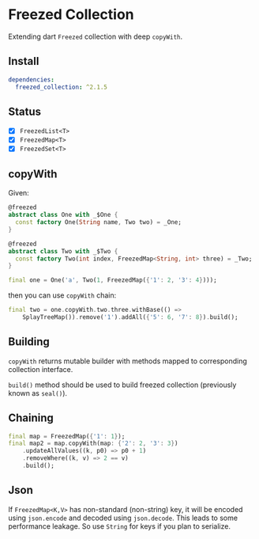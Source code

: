 # Freezed Collection

Extending dart `Freezed` collection with deep `copyWith`.

## Install

```yaml
dependencies:
  freezed_collection: ^2.1.5
```

## Status

- [x] `FreezedList<T>`
- [x] `FreezedMap<T>`
- [x] `FreezedSet<T>`

## copyWith

[//]: # ( @formatter:off)

Given:

```dart
@freezed
abstract class One with _$One {
  const factory One(String name, Two two) = _One;
}

@freezed
abstract class Two with _$Two {
  const factory Two(int index, FreezedMap<String, int> three) = _Two;
}

final one = One('a', Two(1, FreezedMap({'1': 2, '3': 4})));
```
then you can use `copyWith` chain:
```dart
final two = one.copyWith.two.three.withBase(() =>
    SplayTreeMap()).remove('1').addAll({'5': 6, '7': 8}).build();
```
[//]: # ( @formatter:on)

## Building

`copyWith` returns mutable builder with methods mapped to corresponding collection interface.

`build()` method should be used to build freezed collection (previously known as `seal()`).

## Chaining

[//]: # ( @formatter:off)
```dart
final map = FreezedMap({'1': 1});
final map2 = map.copyWith(map: {'2': 2, '3': 3})
    .updateAllValues((k, p0) => p0 + 1)
    .removeWhere((k, v) => 2 == v)
    .build();
```
[//]: # ( @formatter:on)

## Json

If `FreezedMap<K,V>` has non-standard (non-string) key, it will be encoded using `json.encode` and decoded using
`json.decode`. This leads to some performance leakage. So use `String` for keys if you plan to serialize.
